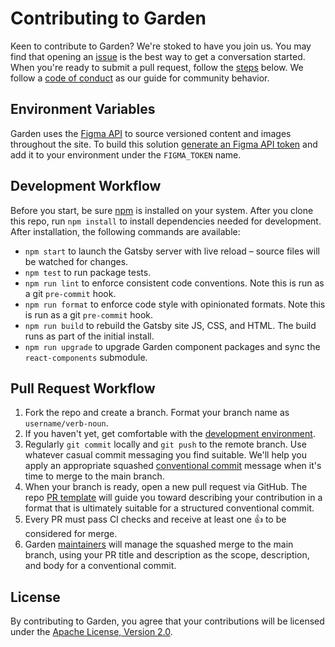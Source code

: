 # Contributing to Garden

Keen to contribute to Garden? We're stoked to have you join us. You may
find that opening an
[issue](https://github.com/zendeskgarden/website/issues) is the best
way to get a conversation started. When you're ready to submit a pull
request, follow the [steps](#pull-request-workflow) below. We follow a
[code of conduct](CODE_OF_CONDUCT.md) as our guide for community
behavior.

## Environment Variables

Garden uses the [Figma API](https://www.figma.com/developers/api) to source versioned
content and images throughout the site. To build this solution
[generate an Figma API token](https://www.figma.com/developers/api#authentication)
and add it to your environment under the `FIGMA_TOKEN` name.

## Development Workflow

Before you start, be sure [npm](https://www.npmjs.com/package/npm) is installed
on your system. After you clone this repo, run `npm install` to install
dependencies needed for development. After installation, the following
commands are available:

- `npm start` to launch the Gatsby server with live reload
  – source files will be watched for changes.
- `npm test` to run package tests.
- `npm run lint` to enforce consistent code conventions. Note this is run
  as a git `pre-commit` hook.
- `npm run format` to enforce code style with opinionated formats. Note this is
  run as a git `pre-commit` hook.
- `npm run build` to rebuild the Gatsby site JS, CSS, and HTML. The build runs
  as part of the initial install.
- `npm run upgrade` to upgrade Garden component packages and sync the `react-components` submodule.

## Pull Request Workflow

1. Fork the repo and create a branch. Format your branch name as
   `username/verb-noun`.
1. If you haven't yet, get comfortable with the [development
   environment](#development-workflow).
1. Regularly `git commit` locally and `git push` to the remote branch.
   Use whatever casual commit messaging you find suitable. We'll help
   you apply an appropriate squashed [conventional
   commit](https://conventionalcommits.org/) message when it's time to
   merge to the main branch.
1. When your branch is ready, open a new pull request via GitHub.
   The repo [PR template](PULL_REQUEST_TEMPLATE.md) will guide you
   toward describing your contribution in a format that is ultimately
   suitable for a structured conventional commit.
1. Every PR must pass CI checks and receive at least one :+1: to be
   considered for merge.
1. Garden
   [maintainers](https://github.com/orgs/zendeskgarden/teams/maintainers)
   will manage the squashed merge to the main branch, using your PR title and
   description as the scope, description, and body for a conventional
   commit.

## License

By contributing to Garden, you agree that your contributions will be
licensed under the [Apache License, Version 2.0](../LICENSE.md).
